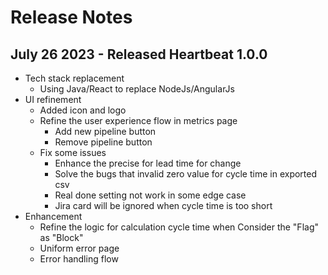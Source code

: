 # Release Notes
## July 26 2023 - Released Heartbeat 1.0.0
- Tech stack replacement
    - Using Java/React to replace NodeJs/AngularJs
- UI refinement
  - Added icon and logo
  - Refine the user experience flow in metrics page
    - Add new pipeline button
    - Remove pipeline button
  - Fix some issues
    - Enhance the precise for lead time for change
    - Solve the bugs that invalid zero value for cycle time in exported csv
    - Real done setting not work in some edge case
    - Jira card will be ignored when cycle time is too short
- Enhancement
  - Refine the logic for calculation cycle time when Consider the "Flag" as "Block"
  - Uniform error page
  - Error handling flow
